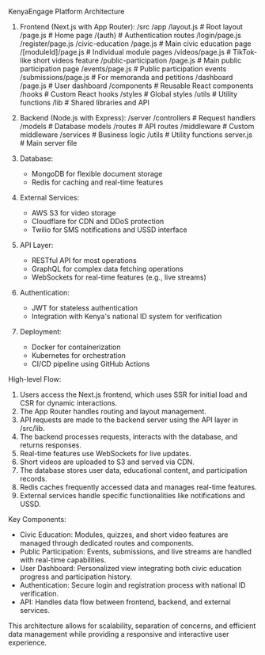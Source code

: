 KenyaEngage Platform Architecture

1. Frontend (Next.js with App Router):
   /src
   /app
   /layout.js               # Root layout
   /page.js                 # Home page
   /(auth)                  # Authentication routes
   /login/page.js
   /register/page.js
   /civic-education
   /page.js               # Main civic education page
   /[moduleId]/page.js    # Individual module pages
   /videos/page.js        # TikTok-like short videos feature
   /public-participation
   /page.js               # Main public participation page
   /events/page.js        # Public participation events
   /submissions/page.js   # For memoranda and petitions
   /dashboard
   /page.js               # User dashboard
   /components                # Reusable React components
   /hooks                     # Custom React hooks
   /styles                    # Global styles
   /utils                     # Utility functions
   /lib                       # Shared libraries and API

2. Backend (Node.js with Express):
   /server
   /controllers               # Request handlers
   /models                    # Database models
   /routes                    # API routes
   /middleware                # Custom middleware
   /services                  # Business logic
   /utils                     # Utility functions
   server.js                  # Main server file

3. Database:
    - MongoDB for flexible document storage
    - Redis for caching and real-time features

4. External Services:
    - AWS S3 for video storage
    - Cloudflare for CDN and DDoS protection
    - Twilio for SMS notifications and USSD interface

5. API Layer:
    - RESTful API for most operations
    - GraphQL for complex data fetching operations
    - WebSockets for real-time features (e.g., live streams)

6. Authentication:
    - JWT for stateless authentication
    - Integration with Kenya's national ID system for verification

7. Deployment:
    - Docker for containerization
    - Kubernetes for orchestration
    - CI/CD pipeline using GitHub Actions

High-level Flow:
1. Users access the Next.js frontend, which uses SSR for initial load and CSR for dynamic interactions.
2. The App Router handles routing and layout management.
3. API requests are made to the backend server using the API layer in /src/lib.
4. The backend processes requests, interacts with the database, and returns responses.
5. Real-time features use WebSockets for live updates.
6. Short videos are uploaded to S3 and served via CDN.
7. The database stores user data, educational content, and participation records.
8. Redis caches frequently accessed data and manages real-time features.
9. External services handle specific functionalities like notifications and USSD.

Key Components:
- Civic Education: Modules, quizzes, and short video features are managed through dedicated routes and components.
- Public Participation: Events, submissions, and live streams are handled with real-time capabilities.
- User Dashboard: Personalized view integrating both civic education progress and participation history.
- Authentication: Secure login and registration process with national ID verification.
- API: Handles data flow between frontend, backend, and external services.

This architecture allows for scalability, separation of concerns, and efficient data management while providing a responsive and interactive user experience.